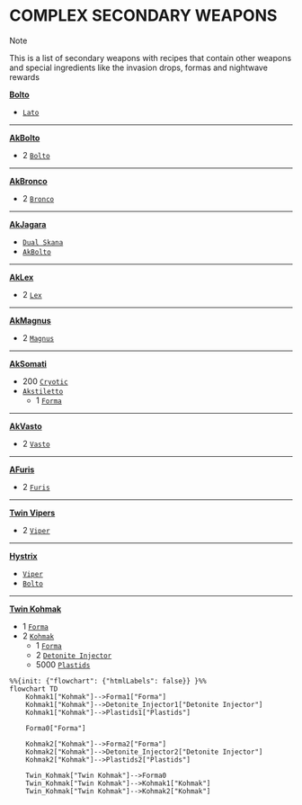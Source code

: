 # COMPLEX SECONDARY WEAPONS

> [!NOTE]
> This is a list of secondary weapons with recipes that contain other weapons
> and special ingredients like the invasion drops, formas and nightwave rewards

[**Bolto**](https://warframe.fandom.com/wiki/Bolto)
- [`Lato`](https://warframe.fandom.com/wiki/Lato)
---
[**AkBolto**](https://warframe.fandom.com/wiki/Akbolto)
- 2 [`Bolto`](https://warframe.fandom.com/wiki/Bolto)
---
[**AkBronco**](https://warframe.fandom.com/wiki/Akbronco)
- 2 [`Bronco`](https://warframe.fandom.com/wiki/Bronco)
---
[**AkJagara**](https://warframe.fandom.com/wiki/Akjagara)
- [`Dual Skana`](https://warframe.fandom.com/wiki/Dual_Skana)
- [`AkBolto`](https://warframe.fandom.com/wiki/Akbolto)
---
[**AkLex**](https://warframe.fandom.com/wiki/Aklex)
- 2 [`Lex`](https://warframe.fandom.com/wiki/Lex)
---
[**AkMagnus**](https://warframe.fandom.com/wiki/Akmagnus)
- 2 [`Magnus`](https://warframe.fandom.com/wiki/Magnus)
---
[**AkSomati**](https://warframe.fandom.com/wiki/Aksomati)
- 200 [`Cryotic`](https://warframe.fandom.com/wiki/Cryotic)
- [`Akstiletto`](https://warframe.fandom.com/wiki/Akstiletto)
    - 1 [`Forma`](https://warframe.fandom.com/wiki/Forma)
---
[**AkVasto**](https://warframe.fandom.com/wiki/Akvasto)
- 2 [`Vasto`](https://warframe.fandom.com/wiki/Vasto)
---
[**AFuris**](https://warframe.fandom.com/wiki/Afuris)
- 2 [`Furis`](https://warframe.fandom.com/wiki/Furis)
---
[**Twin Vipers**](https://warframe.fandom.com/wiki/Twin_Vipers)
- 2 [`Viper`](https://warframe.fandom.com/wiki/Viper)
---
[**Hystrix**](https://warframe.fandom.com/wiki/Hystrix)
- [`Viper`](https://warframe.fandom.com/wiki/Viper)
- [`Bolto`](https://warframe.fandom.com/wiki/Bolto)
---
[**Twin Kohmak**](https://warframe.fandom.com/wiki/Twin_Kohmak)
- 1 [`Forma`](https://warframe.fandom.com/wiki/Forma)
- 2 [`Kohmak`](https://warframe.fandom.com/wiki/Kohmak)
  - 1 [`Forma`](https://warframe.fandom.com/wiki/Forma)
  - 2 [`Detonite Injector`](https://warframe.fandom.com/wiki/Detonite_Injector)
  - 5000 [`Plastids`](https://warframe.fandom.com/wiki/Plastids)

```mermaid
%%{init: {"flowchart": {"htmlLabels": false}} }%%
flowchart TD
    Kohmak1["Kohmak"]-->Forma1["Forma"]
    Kohmak1["Kohmak"]-->Detonite_Injector1["Detonite Injector"]
    Kohmak1["Kohmak"]-->Plastids1["Plastids"]

    Forma0["Forma"]

    Kohmak2["Kohmak"]-->Forma2["Forma"]
    Kohmak2["Kohmak"]-->Detonite_Injector2["Detonite Injector"]
    Kohmak2["Kohmak"]-->Plastids2["Plastids"]

    Twin_Kohmak["Twin Kohmak"]-->Forma0
    Twin_Kohmak["Twin Kohmak"]-->Kohmak1["Kohmak"]
    Twin_Kohmak["Twin Kohmak"]-->Kohmak2["Kohmak"]
```
